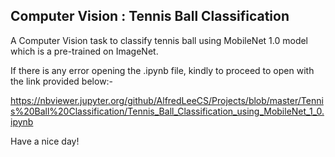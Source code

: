 ## Computer Vision : Tennis Ball Classification

A Computer Vision task to classify tennis ball using MobileNet 1.0 model which is a pre-trained on ImageNet.


If there is any error opening the .ipynb file, kindly to proceed to open with the link provided below:-

https://nbviewer.jupyter.org/github/AlfredLeeCS/Projects/blob/master/Tennis%20Ball%20Classification/Tennis_Ball_Classification_using_MobileNet_1_0.ipynb

Have a nice day!
